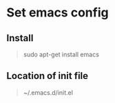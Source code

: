 # Set emacs config

## Install
> sudo apt-get install emacs

## Location of init file
> ~/.emacs.d/init.el